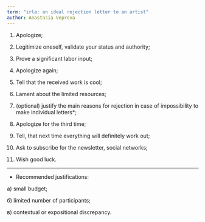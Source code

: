 ```yaml
---
term: "irla: an ideal rejection letter to an artist"
author: Anastasia Vepreva
---
```

1. Apologize;

2. Legitimize oneself, validate your status and authority;

3. Prove a significant labor input;

4. Apologize again;

5. Tell that the received work is cool;

6. Lament about the limited resources;

7. (optional) justify the main reasons for rejection in case of impossibility to make individual letters*;

8. Apologize for the third time;

9. Tell, that next time everything will definitely work out;

10. Ask to subscribe for the newsletter, social networks;

11. Wish good luck.
___

* Recommended justifications:

а) small budget;

б) limited number of participants;

в) contextual or expositional discrepancy.
